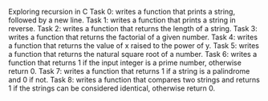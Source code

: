 Exploring recursion in C
Task 0: writes a function that prints a string, followed by a new line.
Task 1: writes a function that prints a string in reverse.
Task 2: writes a function that returns the length of a string.
Task 3: writes a function that returns the factorial of a given number.
Task 4: writes a function that returns the value of x raised to the power of y.
Task 5: writes a function that returns the natural square root of a number.
Task 6: writes a function that returns 1 if the input integer is a prime number, otherwise return 0.
Task 7: writes a function that returns 1 if a string is a palindrome and 0 if not.
Task 8: writes a function that compares two strings and returns 1 if the strings can be considered identical, otherwise return 0.
